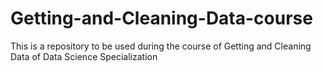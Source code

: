 # Getting-and-Cleaning-Data-course
This is a repository to be used during the course of Getting and Cleaning Data of Data Science Specialization
